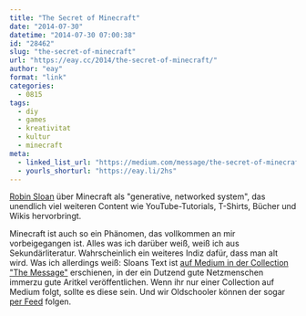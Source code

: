 ```yaml
---
title: "The Secret of Minecraft"
date: "2014-07-30"
datetime: "2014-07-30 07:00:38"
id: "28462"
slug: "the-secret-of-minecraft"
url: "https://eay.cc/2014/the-secret-of-minecraft/"
author: "eay"
format: "link"
categories:
  - 0815
tags:
  - diy
  - games
  - kreativitat
  - kultur
  - minecraft
meta:
  - linked_list_url: "https://medium.com/message/the-secret-of-minecraft-97dfacb05a3c"
  - yourls_shorturl: "https://eay.li/2hs"
---
```


[Robin Sloan](http://www.robinsloan.com/) über Minecraft als "generative, networked system", das unendlich viel weiteren Content wie YouTube-Tutorials, T-Shirts, Bücher und Wikis hervorbringt.

Minecraft ist auch so ein Phänomen, das vollkommen an mir vorbeigegangen ist. Alles was ich darüber weiß, weiß ich aus Sekundärliteratur. Wahrscheinlich ein weiteres Indiz dafür, dass man alt wird. Was ich allerdings weiß: Sloans Text ist [auf Medium in der Collection "The Message"](https://medium.com/message) erschienen, in der ein Dutzend gute Netzmenschen immerzu gute Aritkel veröffentlichen. Wenn ihr nur einer Collection auf Medium folgt, sollte es diese sein. Und wir Oldschooler können der sogar [per Feed](https://medium.com/feed/message) folgen.
